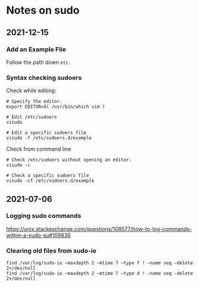# Notes on sudo

## 2021-12-15

### Add an Example File

Follow the path down `etc`.


### Syntax checking sudoers

Check while editing:

```
# Specify the editor.
export EDITOR=$( /usr/bin/which vim )

# Edit /etc/sudoers
visudo

# Edit a specific sudoers file
visudo -f /etc/sudoers.d/example
```

Check from command line

```
# Check /etc/sudoers without opening an editor.
visudo -c

# Check a specific sudoers file
visudo -cf /etc/sudoers.d/example
```


## 2021-07-06

### Logging sudo commands

https://unix.stackexchange.com/questions/108577/how-to-log-commands-within-a-sudo-su#109836


### Clearing old files from sudo-io

```
find /var/log/sudo-io –maxdepth 2 –mtime 7 –type f ! –name seq –delete 2>/dev/null
find /var/log/sudo-io –maxdepth 2 –mtime 7 –type d ! –name seq -delete 2>/dev/null
```
